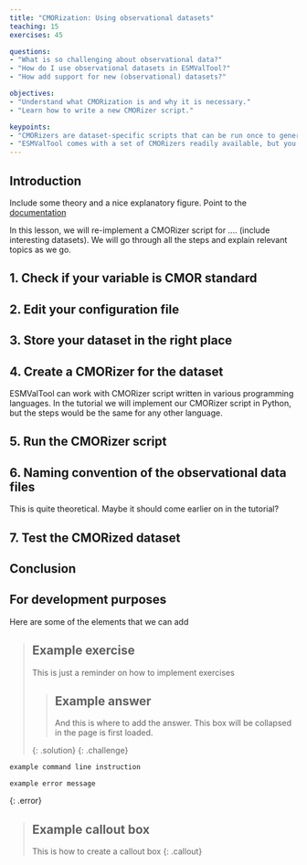 ```yaml
---
title: "CMORization: Using observational datasets"
teaching: 15
exercises: 45

questions:
- "What is so challenging about observational data?"
- "How do I use observational datasets in ESMValTool?"
- "How add support for new (observational) datasets?"

objectives:
- "Understand what CMORization is and why it is necessary."
- "Learn how to write a new CMORizer script."

keypoints:
- "CMORizers are dataset-specific scripts that can be run once to generate CMOR-compliant data."
- "ESMValTool comes with a set of CMORizers readily available, but you can also add your own."
---
```


## Introduction

Include some theory and a nice explanatory figure. Point to the
[documentation](https://docs.esmvaltool.org/en/latest/input.html#observations)

In this lesson, we will re-implement a CMORizer script for .... (include
interesting datasets). We will go through all the steps and explain relevant topics as we go.

## 1. Check if your variable is CMOR standard

## 2. Edit your configuration file

## 3. Store your dataset in the right place

## 4. Create a CMORizer for the dataset

ESMValTool can work with CMORizer script written in various programming languages. In the tutorial we will implement our CMORizer script in Python, but the steps would be the same for any other language.

## 5. Run the CMORizer script

## 6. Naming convention of the observational data files

This is quite theoretical. Maybe it should come earlier on in the tutorial?

## 7. Test the CMORized dataset

## Conclusion


## For development purposes

Here are some of the elements that we can add

> ## Example exercise
>
> This is just a reminder on how to implement exercises
>
> > ## Example answer
> >
> > And this is where to add the answer.
> > This box will be collapsed in the page is first loaded.
> >
> {: .solution}
{: .challenge}

```bash
example command line instruction
```

```
example error message
```
{: .error}

> ## Example callout box
>
> This is how to create a callout box
{: .callout}
